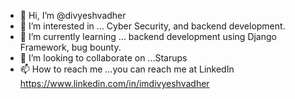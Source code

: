 - 👋 Hi, I’m @divyeshvadher
- 👀 I’m interested in ... Cyber Security, and backend development.
- 🌱 I’m currently learning ... backend development using Django Framework, bug bounty.
- 💞️ I’m looking to collaborate on ...Starups
- 📫 How to reach me ...you can reach me at LinkedIn https://www.linkedin.com/in/imdivyeshvadher

<!---
divyeshvadher/divyeshvadher is a ✨ special ✨ repository because its `README.md` (this file) appears on your GitHub profile.
You can click the Preview link to take a look at your changes.
--->
